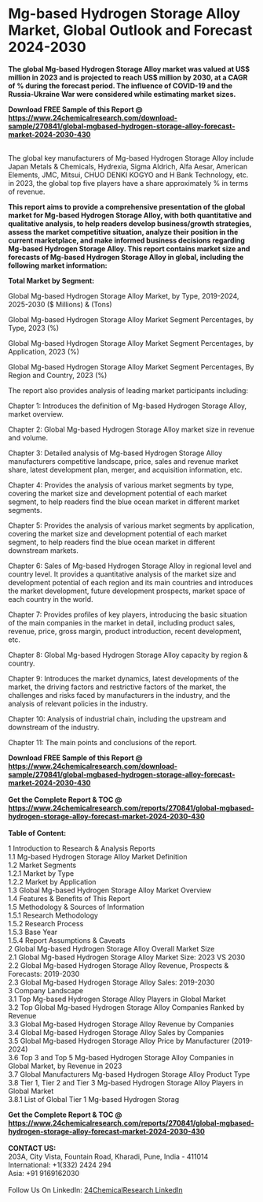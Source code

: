 <h1>Mg-based Hydrogen Storage Alloy Market, Global Outlook and Forecast 2024-2030</h1><p><strong>The global Mg-based Hydrogen Storage Alloy market was valued at US$ million in 2023 and is projected to reach US$ million by 2030, at a CAGR of % during the forecast period. The influence of COVID-19 and the Russia-Ukraine War were considered while estimating market sizes.</strong></p><p>
</p><p></p><div><b>Download FREE Sample of this Report @ 
            <a href="https://www.24chemicalresearch.com/download-sample/270841/global-mgbased-hydrogen-storage-alloy-forecast-market-2024-2030-430">
            https://www.24chemicalresearch.com/download-sample/270841/global-mgbased-hydrogen-storage-alloy-forecast-market-2024-2030-430</a></b></div><br><p>
The global key manufacturers of Mg-based Hydrogen Storage Alloy include Japan Metals &amp; Chemicals, Hydrexia, Sigma Aldrich, Alfa Aesar, American Elements, JMC, Mitsui, CHUO DENKI KOGYO and H Bank Technology, etc. in 2023, the global top five players have a share approximately % in terms of revenue.</p><p>
<strong>This report aims to provide a comprehensive presentation of the global market for Mg-based Hydrogen Storage Alloy, with both quantitative and qualitative analysis, to help readers develop business/growth strategies, assess the market competitive situation, analyze their position in the current marketplace, and make informed business decisions regarding Mg-based Hydrogen Storage Alloy. This report contains market size and forecasts of Mg-based Hydrogen Storage Alloy in global, including the following market information:</strong></p><p>
</p><p>
<strong>Total Market by Segment:</strong></p><p>
Global Mg-based Hydrogen Storage Alloy Market, by Type, 2019-2024, 2025-2030 ($ Millions) &amp; (Tons)</p><p>
Global Mg-based Hydrogen Storage Alloy Market Segment Percentages, by Type, 2023 (%)</p><p>
</p><p>
Global Mg-based Hydrogen Storage Alloy Market Segment Percentages, by Application, 2023 (%)</p><p>
</p><p>
Global Mg-based Hydrogen Storage Alloy Market Segment Percentages, By Region and Country, 2023 (%)</p><p>
</p><p>
The report also provides analysis of leading market participants including:</p><p>
</p><p>
</p><p>
Chapter 1: Introduces the definition of Mg-based Hydrogen Storage Alloy, market overview.</p><p>
Chapter 2: Global Mg-based Hydrogen Storage Alloy market size in revenue and volume.</p><p>
Chapter 3: Detailed analysis of Mg-based Hydrogen Storage Alloy manufacturers competitive landscape, price, sales and revenue market share, latest development plan, merger, and acquisition information, etc.</p><p>
Chapter 4: Provides the analysis of various market segments by type, covering the market size and development potential of each market segment, to help readers find the blue ocean market in different market segments.</p><p>
Chapter 5: Provides the analysis of various market segments by application, covering the market size and development potential of each market segment, to help readers find the blue ocean market in different downstream markets.</p><p>
Chapter 6: Sales of Mg-based Hydrogen Storage Alloy in regional level and country level. It provides a quantitative analysis of the market size and development potential of each region and its main countries and introduces the market development, future development prospects, market space of each country in the world.</p><p>
Chapter 7: Provides profiles of key players, introducing the basic situation of the main companies in the market in detail, including product sales, revenue, price, gross margin, product introduction, recent development, etc.</p><p>
Chapter 8: Global Mg-based Hydrogen Storage Alloy capacity by region &amp; country.</p><p>
Chapter 9: Introduces the market dynamics, latest developments of the market, the driving factors and restrictive factors of the market, the challenges and risks faced by manufacturers in the industry, and the analysis of relevant policies in the industry.</p><p>
Chapter 10: Analysis of industrial chain, including the upstream and downstream of the industry.</p><p>
Chapter 11: The main points and conclusions of the report.</p><div><b>Download FREE Sample of this Report @ 
            <a href="https://www.24chemicalresearch.com/download-sample/270841/global-mgbased-hydrogen-storage-alloy-forecast-market-2024-2030-430">
            https://www.24chemicalresearch.com/download-sample/270841/global-mgbased-hydrogen-storage-alloy-forecast-market-2024-2030-430</a></b></div><br><div><b>Get the Complete Report & TOC @ 
            <a href="https://www.24chemicalresearch.com/reports/270841/global-mgbased-hydrogen-storage-alloy-forecast-market-2024-2030-430">
            https://www.24chemicalresearch.com/reports/270841/global-mgbased-hydrogen-storage-alloy-forecast-market-2024-2030-430</a></b></div><br>
            <b>Table of Content:</b><p>1 Introduction to Research & Analysis Reports<br />
    1.1 Mg-based Hydrogen Storage Alloy Market Definition<br />
    1.2 Market Segments<br />
        1.2.1 Market by Type<br />
        1.2.2 Market by Application<br />
    1.3 Global Mg-based Hydrogen Storage Alloy Market Overview<br />
    1.4 Features & Benefits of This Report<br />
    1.5 Methodology & Sources of Information<br />
        1.5.1 Research Methodology<br />
        1.5.2 Research Process<br />
        1.5.3 Base Year<br />
        1.5.4 Report Assumptions & Caveats<br />
2 Global Mg-based Hydrogen Storage Alloy Overall Market Size<br />
    2.1 Global Mg-based Hydrogen Storage Alloy Market Size: 2023 VS 2030<br />
    2.2 Global Mg-based Hydrogen Storage Alloy Revenue, Prospects & Forecasts: 2019-2030<br />
    2.3 Global Mg-based Hydrogen Storage Alloy Sales: 2019-2030<br />
3 Company Landscape<br />
    3.1 Top Mg-based Hydrogen Storage Alloy Players in Global Market<br />
    3.2 Top Global Mg-based Hydrogen Storage Alloy Companies Ranked by Revenue<br />
    3.3 Global Mg-based Hydrogen Storage Alloy Revenue by Companies<br />
    3.4 Global Mg-based Hydrogen Storage Alloy Sales by Companies<br />
    3.5 Global Mg-based Hydrogen Storage Alloy Price by Manufacturer (2019-2024)<br />
    3.6 Top 3 and Top 5 Mg-based Hydrogen Storage Alloy Companies in Global Market, by Revenue in 2023<br />
    3.7 Global Manufacturers Mg-based Hydrogen Storage Alloy Product Type<br />
    3.8 Tier 1, Tier 2 and Tier 3 Mg-based Hydrogen Storage Alloy Players in Global Market<br />
        3.8.1 List of Global Tier 1 Mg-based Hydrogen Storag</p><div><b>Get the Complete Report & TOC @ 
            <a href="https://www.24chemicalresearch.com/reports/270841/global-mgbased-hydrogen-storage-alloy-forecast-market-2024-2030-430">
            https://www.24chemicalresearch.com/reports/270841/global-mgbased-hydrogen-storage-alloy-forecast-market-2024-2030-430</a></b></div><br><b>CONTACT US:</b><br>
            203A, City Vista, Fountain Road, Kharadi, Pune, India - 411014<br>
            International: +1(332) 2424 294<br>
            Asia: +91 9169162030 <br><br>
            Follow Us On LinkedIn: <a href="https://www.linkedin.com/company/24chemicalresearch/">24ChemicalResearch LinkedIn</a>